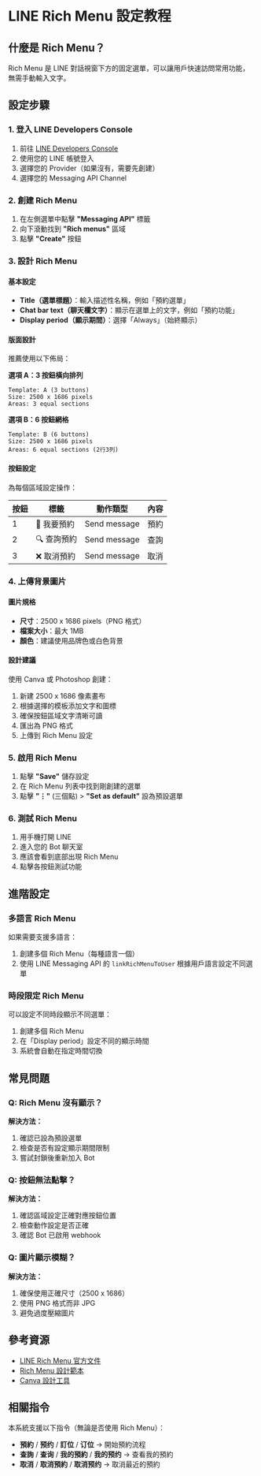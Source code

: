 # LINE Rich Menu 設定教程

## 什麼是 Rich Menu？

Rich Menu 是 LINE 對話視窗下方的固定選單，可以讓用戶快速訪問常用功能，無需手動輸入文字。

## 設定步驟

### 1. 登入 LINE Developers Console

1. 前往 [LINE Developers Console](https://developers.line.biz/console/)
2. 使用您的 LINE 帳號登入
3. 選擇您的 Provider（如果沒有，需要先創建）
4. 選擇您的 Messaging API Channel

### 2. 創建 Rich Menu

1. 在左側選單中點擊 **"Messaging API"** 標籤
2. 向下滾動找到 **"Rich menus"** 區域
3. 點擊 **"Create"** 按鈕

### 3. 設計 Rich Menu

#### 基本設定

- **Title（選單標題）**：輸入描述性名稱，例如「預約選單」
- **Chat bar text（聊天欄文字）**：顯示在選單上的文字，例如「預約功能」
- **Display period（顯示期間）**：選擇「Always」（始終顯示）

#### 版面設計

推薦使用以下佈局：

**選項 A：3 按鈕橫向排列**
```
Template: A (3 buttons)
Size: 2500 x 1686 pixels
Areas: 3 equal sections
```

**選項 B：6 按鈕網格**
```
Template: B (6 buttons)
Size: 2500 x 1686 pixels  
Areas: 6 equal sections (2行3列)
```

#### 按鈕設定

為每個區域設定操作：

| 按鈕 | 標籤 | 動作類型 | 內容 |
|------|------|----------|------|
| 1 | 📅 我要預約 | Send message | 預約 |
| 2 | 🔍 查詢預約 | Send message | 查詢 |
| 3 | ❌ 取消預約 | Send message | 取消 |

### 4. 上傳背景圖片

#### 圖片規格

- **尺寸**：2500 x 1686 pixels（PNG 格式）
- **檔案大小**：最大 1MB
- **顏色**：建議使用品牌色或白色背景

#### 設計建議

使用 Canva 或 Photoshop 創建：

1. 新建 2500 x 1686 像素畫布
2. 根據選擇的模板添加文字和圖標
3. 確保按鈕區域文字清晰可讀
4. 匯出為 PNG 格式
5. 上傳到 Rich Menu 設定

### 5. 啟用 Rich Menu

1. 點擊 **"Save"** 儲存設定
2. 在 Rich Menu 列表中找到剛創建的選單
3. 點擊 **"⋮"** (三個點) > **"Set as default"** 設為預設選單

### 6. 測試 Rich Menu

1. 用手機打開 LINE
2. 進入您的 Bot 聊天室
3. 應該會看到底部出現 Rich Menu
4. 點擊各按鈕測試功能

## 進階設定

### 多語言 Rich Menu

如果需要支援多語言：

1. 創建多個 Rich Menu（每種語言一個）
2. 使用 LINE Messaging API 的 `linkRichMenuToUser` 根據用戶語言設定不同選單

### 時段限定 Rich Menu

可以設定不同時段顯示不同選單：

1. 創建多個 Rich Menu
2. 在「Display period」設定不同的顯示時間
3. 系統會自動在指定時間切換

## 常見問題

### Q: Rich Menu 沒有顯示？

**解決方法：**
1. 確認已設為預設選單
2. 檢查是否有設定顯示期間限制
3. 嘗試封鎖後重新加入 Bot

### Q: 按鈕無法點擊？

**解決方法：**
1. 確認區域設定正確對應按鈕位置
2. 檢查動作設定是否正確
3. 確認 Bot 已啟用 webhook

### Q: 圖片顯示模糊？

**解決方法：**
1. 確保使用正確尺寸（2500 x 1686）
2. 使用 PNG 格式而非 JPG
3. 避免過度壓縮圖片

## 參考資源

- [LINE Rich Menu 官方文件](https://developers.line.biz/en/docs/messaging-api/using-rich-menus/)
- [Rich Menu 設計範本](https://developers.line.biz/en/docs/messaging-api/rich-menu-images/)
- [Canva 設計工具](https://www.canva.com/)

## 相關指令

本系統支援以下指令（無論是否使用 Rich Menu）：

- **預約** / **预约** / **訂位** / **订位** → 開始預約流程
- **查詢** / **查询** / **我的預約** / **我的预约** → 查看我的預約
- **取消** / **取消預約** / **取消预约** → 取消最近的預約
